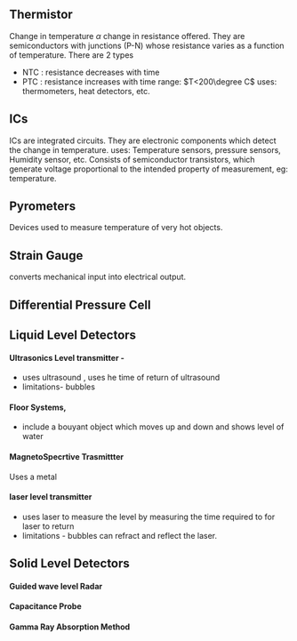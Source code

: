## Thermistor 
Change in temperature $\alpha$ change in resistance offered.
They are semiconductors with junctions (P-N) whose resistance varies as a function of temperature.
There are 2 types
- NTC : resistance decreases with time
- PTC : resistance increases with time 
range: $T<200\degree C$
uses: thermometers, heat detectors, etc.
## ICs
ICs are integrated circuits.
They are electronic components which detect the change in temperature.
uses: Temperature sensors, pressure sensors, Humidity sensor, etc.
Consists of semiconductor transistors, which generate voltage proportional to the intended property of measurement, eg: temperature. 
## Pyrometers
Devices used to measure temperature of very hot objects.

## Strain Gauge 
converts mechanical input into electrical output.
## Differential Pressure Cell


## Liquid Level Detectors
#### Ultrasonics Level transmitter - 
- uses ultrasound , uses he time of return of ultrasound
- limitations- bubbles
#### Floor Systems,
- include a bouyant object which moves up and down and shows level of water
#### MagnetoSpecrtive Trasmittter
Uses a metal 

#### laser level transmitter 
- uses laser to measure the level by measuring the time required to for laser to return
- limitations - bubbles can refract and reflect the laser.


## Solid Level Detectors
#### Guided wave level Radar
#### Capacitance Probe 
#### Gamma Ray Absorption Method






